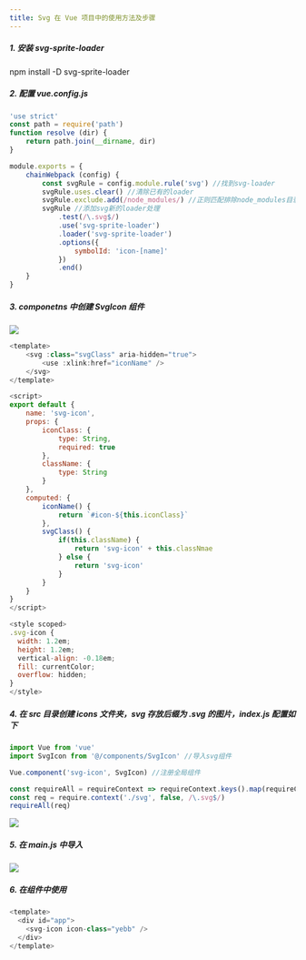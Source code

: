 ```yaml
---
title: Svg 在 Vue 项目中的使用方法及步骤
---
```


##### 1. 安装 svg-sprite-loader
<div class="font_min key_txt">npm install -D svg-sprite-loader</div>

##### 2. 配置 vue.config.js
```js
'use strict'
const path = require('path')
function resolve (dir) {
    return path.join(__dirname, dir)
}

module.exports = {
    chainWebpack (config) {
        const svgRule = config.module.rule('svg') //找到svg-loader
        svgRule.uses.clear() //清除已有的loader
        svgRule.exclude.add(/node_modules/) //正则匹配排除node_modules目录
        svgRule //添加svg新的loader处理
            .test(/\.svg$/)
            .use('svg-sprite-loader')
            .loader('svg-sprite-loader')
            .options({
                symbolId: 'icon-[name]'
            })
            .end()
    }
}
```

##### 3. componetns 中创建 SvgIcon 组件
<div><image src="https://p1-juejin.byteimg.com/tos-cn-i-k3u1fbpfcp/1d1b1900ba1a416fbd4fb4064df66526~tplv-k3u1fbpfcp-zoom-in-crop-mark:1304:0:0:0.awebp" /></div>

```js
<template>
    <svg :class="svgClass" aria-hidden="true">
        <use :xlink:href="iconName" />
    </svg>
</template>

<script>
export default {
    name: 'svg-icon',
    props: {
        iconClass: {
            type: String,
            required: true
        },
        className: {
            type: String
        }
    },
    computed: {
        iconName() {
            return `#icon-${this.iconClass}`
        },
        svgClass() {
            if(this.className) {
                return 'svg-icon' + this.classNmae
            } else {
                return 'svg-icon'
            }
        }
    }
}
</script>

<style scoped>
.svg-icon {
  width: 1.2em;
  height: 1.2em;
  vertical-align: -0.18em;
  fill: currentColor;
  overflow: hidden;
}
</style>
```

##### 4. 在 src 目录创建 icons 文件夹，svg 存放后缀为 .svg 的图片，index.js 配置如下
```js
import Vue from 'vue'
import SvgIcon from '@/components/SvgIcon' //导入svg组件

Vue.component('svg-icon', SvgIcon) //注册全局组件

const requireAll = requireContext => requireContext.keys().map(requireContext)
const req = require.context('./svg', false, /\.svg$/)
requireAll(req)
```

<image src="https://p6-juejin.byteimg.com/tos-cn-i-k3u1fbpfcp/962a23eca227496ebb0c833a2834d474~tplv-k3u1fbpfcp-zoom-in-crop-mark:1304:0:0:0.awebp" />

##### 5. 在 main.js 中导入
<image src="https://p6-juejin.byteimg.com/tos-cn-i-k3u1fbpfcp/51713707b29d471f985334c5c3221ac0~tplv-k3u1fbpfcp-zoom-in-crop-mark:1304:0:0:0.awebp" />

##### 6. 在组件中使用
```js
<template>
  <div id="app">
    <svg-icon icon-class="yebb" />
  </div>
</template>
```